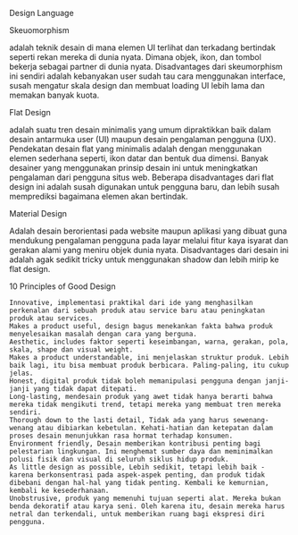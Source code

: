 

Design Language

Skeuomorphism

adalah teknik desain di mana elemen UI terlihat dan terkadang bertindak seperti rekan mereka di dunia nyata. Dimana objek, ikon, dan tombol bekerja sebagai partner di dunia nyata. Disadvantages dari skeumorphism ini sendiri adalah kebanyakan user sudah tau cara menggunakan interface, susah mengatur skala design dan membuat loading UI lebih lama dan memakan banyak kuota.

Flat Design

adalah suatu tren desain minimalis yang umum dipraktikkan baik dalam desain antarmuka user (UI) maupun desain pengalaman pengguna (UX). Pendekatan desain flat yang minimalis adalah dengan menggunakan elemen sederhana seperti, ikon datar dan bentuk dua dimensi. Banyak desainer yang menggunakan prinsip desain ini untuk meningkatkan pengalaman dari pengguna situs web. Beberapa disadvantages dari flat design ini adalah susah digunakan untuk pengguna baru, dan lebih susah memprediksi bagaimana elemen akan bertindak.

Material Design

Adalah desain berorientasi pada website maupun aplikasi yang dibuat guna mendukung pengalaman pengguna pada layar melalui fitur kaya isyarat dan gerakan alami yang meniru objek dunia nyata. Disadvantages dari desain ini adalah agak sedikit tricky untuk menggunakan shadow dan lebih mirip ke flat design.

10 Principles of Good Design

    Innovative, implementasi praktikal dari ide yang menghasilkan perkenalan dari sebuah produk atau service baru atau peningkatan produk atau services.
    Makes a product useful, design bagus menekankan fakta bahwa produk menyelesaikan masalah dengan cara yang berguna.
    Aesthetic, includes faktor seperti keseimbangan, warna, gerakan, pola, skala, shape dan visual weight.
    Makes a product understandable, ini menjelaskan struktur produk. Lebih baik lagi, itu bisa membuat produk berbicara. Paling-paling, itu cukup jelas.
    Honest, digital produk tidak boleh memanipulasi pengguna dengan janji-janji yang tidak dapat ditepati.
    Long-lasting, mendesain produk yang awet tidak hanya berarti bahwa mereka tidak mengikuti trend, tetapi mereka yang membuat tren mereka sendiri.
    Thorough down to the lasti detail, Tidak ada yang harus sewenang-wenang atau dibiarkan kebetulan. Kehati-hatian dan ketepatan dalam proses desain menunjukkan rasa hormat terhadap konsumen.
    Environment friendly, Desain memberikan kontribusi penting bagi pelestarian lingkungan. Ini menghemat sumber daya dan meminimalkan polusi fisik dan visual di seluruh siklus hidup produk.
    As little design as possible, Lebih sedikit, tetapi lebih baik - karena berkonsentrasi pada aspek-aspek penting, dan produk tidak dibebani dengan hal-hal yang tidak penting. Kembali ke kemurnian, kembali ke kesederhanaan.
    Unobstrusive, produk yang memenuhi tujuan seperti alat. Mereka bukan benda dekoratif atau karya seni. Oleh karena itu, desain mereka harus netral dan terkendali, untuk memberikan ruang bagi ekspresi diri pengguna.

